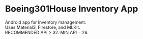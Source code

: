 # Boeing301House Inventory App

Android app for Inventory management. <br>
Uses Material3, Firestore, and MLKit. <br>
RECOMMENDED API > 32. MIN API = 26. <br>
